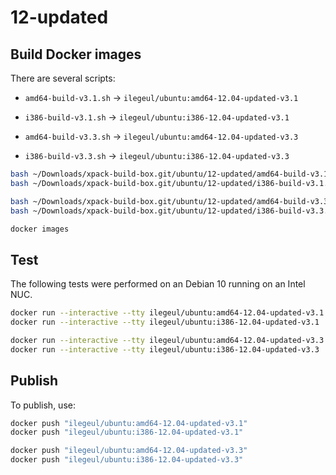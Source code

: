 
# 12-updated

## Build Docker images

There are several scripts:

- `amd64-build-v3.1.sh` -> `ilegeul/ubuntu:amd64-12.04-updated-v3.1`
- `i386-build-v3.1.sh` -> `ilegeul/ubuntu:i386-12.04-updated-v3.1`

- `amd64-build-v3.3.sh` -> `ilegeul/ubuntu:amd64-12.04-updated-v3.3`
- `i386-build-v3.3.sh` -> `ilegeul/ubuntu:i386-12.04-updated-v3.3`

```sh
bash ~/Downloads/xpack-build-box.git/ubuntu/12-updated/amd64-build-v3.1.sh
bash ~/Downloads/xpack-build-box.git/ubuntu/12-updated/i386-build-v3.1.sh

bash ~/Downloads/xpack-build-box.git/ubuntu/12-updated/amd64-build-v3.3.sh
bash ~/Downloads/xpack-build-box.git/ubuntu/12-updated/i386-build-v3.3.sh

docker images
```

## Test

The following tests were performed on an Debian 10
running on an Intel NUC.

```sh
docker run --interactive --tty ilegeul/ubuntu:amd64-12.04-updated-v3.1
docker run --interactive --tty ilegeul/ubuntu:i386-12.04-updated-v3.1

docker run --interactive --tty ilegeul/ubuntu:amd64-12.04-updated-v3.3
docker run --interactive --tty ilegeul/ubuntu:i386-12.04-updated-v3.3
```

## Publish

To publish, use:

```sh
docker push "ilegeul/ubuntu:amd64-12.04-updated-v3.1"
docker push "ilegeul/ubuntu:i386-12.04-updated-v3.1"

docker push "ilegeul/ubuntu:amd64-12.04-updated-v3.3"
docker push "ilegeul/ubuntu:i386-12.04-updated-v3.3"
```
